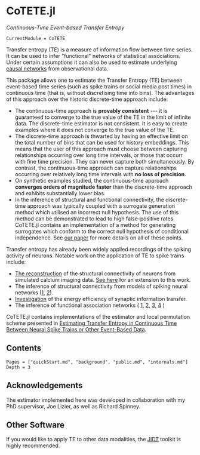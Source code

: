 # CoTETE.jl

*Continuous-Time Event-based Transfer Entropy*

```@meta
CurrentModule = CoTETE
```
Transfer entropy (TE) is a measure of information flow between time series. It can be used to
infer "functional" networks of statistical associations. Under certain assumptions it
can also be used to estimate underlying [causal networks](https://doi.org/10.1063/1.5025050)
from observational data.

This package allows one to estimate the Transfer Entropy (TE) between event-based time series
(such as spike trains or social media post times) in continuous time (that is, without discretising
time into bins). The advantages of this approach over the historic discrete-time approach include:
* The continuous-time approach is **provably consistent** --- it is guaranteed to converge to the true
  value of the TE in the limit of infinite data. The discrete-time estimator is not consistent. It is easy to create examples
  where it does not converge to the true value of the TE.
* The discrete-time approach is thwarted by having an effective limit on the total number of bins
  that can be used for history embeddings. This means that the user of this approach must choose between
  capturing relationships occurring over long time intervals, or those that occurr with fine time precision.
  They can never capture both simultaneously. By contrast, the continuous-time approach can capture
  relationships occurring over relatively long time intervals with **no loss of precision**.
* On synthetic examples studied, the continuous-time approach **converges orders of magnitude faster**
  than the discrete-time approach and exhibits substantially lower bias.
* In the inference of structural and functional connectivity, the discrete-time approach was typically
  coupled with a surrogate generation method which utilised an incorrect null hypothesis. The
  use of this method can be demonstrated to lead to high false-positive rates.
  CoTETE.jl contains an implementation of a method for generating surrogates which conform to the
  correct null hypothesis of conditional independence.
See [our paper](https://doi.org/10.1101/2020.06.16.154377) for more details on all of these points.

Transfer entropy has already been widely applied recordings of the spiking activity of neurons.
Notable work on the application of TE to spike trains include:
* [The reconstruction](https://doi.org/10.1371/journal.pcbi.1002653) of the
  structural connectivity of neurons from simulated calcium imaging data.
  [See here](https://doi.org/10.1371/journal.pone.0098842) for an extension to this work.
* The inference of structural connectivity from models of spiking neural networks
  ([1](https://doi.org/10.1007/s10827-013-0443-y), [2](https://doi.org/10.1371/journal.pone.0027431)).
* [Investigation](https://doi.org/10.1371/journal.pcbi.1007226) of the energy efficiency of
  synaptic information transfer.
* The inference of functional association networks (
  [1](https://doi.org/10.1523/jneurosci.2177-15.2016),
  [2](https://doi.org/10.1371/journal.pone.0115764),
  [3](https://doi.org/10.1371/journal.pcbi.1004858),
  [4](https://doi.org/10.1103/PhysRevE.90.022721)
  )

CoTETE.jl contains implementations of the estimator and local permutation scheme presented in
[Estimating Transfer Entropy in Continuous Time Between Neural Spike Trains or Other
Event-Based Data](https://doi.org/10.1101/2020.06.16.154377).




## Contents
```@contents
Pages = ["quickStart.md", "background", "public.md", "internals.md"]
Depth = 3
```

## Acknowledgements
The estimator implemented here was developed in collaboration with my PhD supervisor, Joe Lizier,
as well as Richard Spinney.


## Other Software
If you would like to apply TE to other data modalities, the [JIDT](https://github.com/jlizier/jidt) toolkit is highly
recommended.
